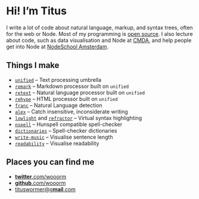 # Hi!  I’m Titus

I write a lot of code about natural language, markup, and syntax trees, often
for the web or Node.
Most of my programming is [open source](https://github.com/wooorm).
I also lecture about code, such as data visualisation and Node at
[CMDA](https://www.cmd-amsterdam.nl/english/), and help people get into
Node at [NodeSchool Amsterdam](https://nodeschool.io/amsterdam/).

## Things I make

*   [`unified`](https://unifiedjs.github.io)
    – Text processing umbrella
*   [`remark`](https://github.com/wooorm/remark#readme)
    – Markdown processor built on `unified`
*   [`retext`](https://github.com/wooorm/retext#readme)
    – Natural language processor built on `unified`
*   [`rehype`](https://github.com/wooorm/rehype#readme)
    – HTML processor built on `unified`
*   [`franc`](https://github.com/wooorm/franc#readme)
    – Natural Language detection
*   [`alex`](http://alexjs.com)
    – Catch insensitive, inconsiderate writing
*   [`lowlight`](https://github.com/wooorm/lowlight#readme)
    and
    [`refractor`](https://github.com/wooorm/refractor#readme)
    – Virtual syntax highlighting
*   [`nspell`](https://github.com/wooorm/nspell#readme)
    – Hunspell compatible spell-checker
*   [`dictionaries`](https://github.com/wooorm/dictionaries#readme)
    – Spell-checker dictionaries
*   [`write-music`](http://wooorm.com/write-music/)
    – Visualise sentence length
*   [`readability`](http://wooorm.com/readability/)
    – Visualise readability

## Places you can find me

*   [**twitter**.com/wooorm](https://twitter.com/wooorm)
*   [**github**.com/wooorm](https://github.com/wooorm)
*   [tituswormer@g**mail**.com](mailto:tituswormer@gmail.com)
